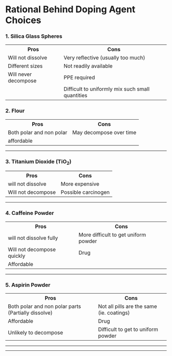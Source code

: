 # Rational Behind Doping Agent Choices


### 1. Silica Glass Spheres

<table style="width:100%">
  <tr>
    <th>Pros</th>
    <th>Cons</th>
  </tr>
  
  <tr>
    <td>Will not dissolve</td>
    <td>Very reflective (usually too much)</td>
  </tr>
  
  <tr>
    <td>Different sizes</td>
    <td>Not readily available</td>
  </tr>
  
  <tr>
    <td>Will never decompose</td>
    <td>PPE required</td>
  </tr>
  
  <tr>
    <td></td>
    <td>Difficult to uniformly mix such small quantities</td>
  </tr>
</table>

### 2. Flour

<table style="width:100%">
  <tr>
    <th>Pros</th>
    <th>Cons</th>
  </tr>
  
  <tr>
    <td>Both polar and non polar</td>
    <td>May decompose over time</td>
  </tr>
  
  <tr>
    <td>affordable</td>
    <td></td>
  </tr>
</table>

---

### 3. Titanium Dioxide (TiO<sub>2</sub>)

<table style="width:100%">
  <tr>
    <th>Pros</th>
    <th>Cons</th>
  </tr>
  
  <tr>
    <td>will not dissolve</td>
    <td>More expensive</td>
  </tr>
  
  <tr>
    <td>Will not decompose</td>
    <td>Possible carcinogen</td>
  </tr>
</table>

---

### 4. Caffeine Powder

<table style="width:100%">
  <tr>
    <th>Pros</th>
    <th>Cons</th>
  </tr>
  
  <tr>
    <td>will not dissolve fully</td>
    <td>More difficult to get uniform powder</td>
  </tr>
  
  <tr>
    <td>Will not decompose quickly</td>
    <td>Drug</td>
  </tr>
  
  <tr>
    <td>Affordable</td>
    <td></td>
  </tr>
</table>

---

### 5. Aspirin Powder

<table style="width:100%">
  <tr>
    <th>Pros</th>
    <th>Cons</th>
  </tr>
  
  <tr>
    <td>Both polar and non polar parts (Partially dissolve)</td>
    <td>Not all pills are the same (ie. coatings)</td>
  </tr>
  
  <tr>
    <td>Affordable</td>
    <td>Drug</td>
  </tr>
  
  <tr>
    <td>Unlikely to decompose</td>
    <td>Difficult to get to uniform powder</td>
  </tr>
</table>

---
---

